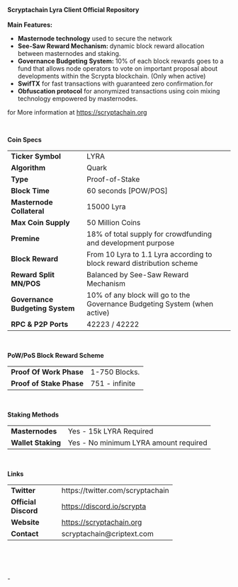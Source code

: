 <p style="text-align: center;">&nbsp;</p>
<p><strong>Scryptachain Lyra Client Official Repository</strong><br /><br /><strong>Main Features:</strong></p>
<ul>
<li><strong>Masternode technology</strong> used to secure the network</li>
<li><strong>See-Saw Reward Mechanism: </strong>dynamic block reward allocation between masternodes and staking.</li>
<li><strong>Governance Budgeting System: </strong>10% of each block rewards goes to a fund that allows node operators to vote on important proposal about developments within the Scrypta blockchain. (Only when active)</li>
<li><strong>SwifTX</strong> for fast transactions with guaranteed zero confirmation.for&nbsp;</li>
<li><strong>Obfuscation protocol</strong> for anonymized transactions using coin mixing technology empowered by masternodes.</li>
</ul>
<p>for More information at <a href="https://scryptachain.org/" target="_blank" rel="noopener">https://scryptachain.org</a></p>
<p>&nbsp;</p>
<p><strong>Coin Specs</strong></p>
<table>
<tbody>
<tr>
<td><strong>Ticker Symbol</strong></td>
<td>LYRA</td>
</tr>
<tr>
<td><strong>Algorithm</strong></td>
<td>Quark</td>
</tr>
<tr>
<td><strong>Type</strong></td>
<td>Proof-of-Stake</td>
</tr>
<tr>
<td><strong>Block Time</strong></td>
<td>60 seconds [POW/POS]</td>
<td>&nbsp;</td>
</tr>
<tr>
<td><strong>Masternode Collateral</strong></td>
<td>15000 Lyra</td>
</tr>
<tr>
<td><strong>Max Coin Supply</strong></td>
<td>50 Million Coins</td>
</tr>
<tr>
<td><strong>Premine</strong></td>
<td>18% of total supply for crowdfunding and development purpose</td>
</tr>
<tr>
<td><strong>Block Reward</strong></td>
<td>From 10 Lyra to 1.1 Lyra according to block reward distribution scheme</td>
</tr>
<tr>
<td><strong>Reward Split MN/POS</strong></td>
<td>Balanced by See-Saw Reward Mechanism</td>
</tr>
<tr>
<td><strong>Governance Budgeting System</strong></td>
<td>10% of any block will go to the Governance Budgeting System (when active)</td>
</tr>
<tr>
<td><strong>RPC &amp; P2P Ports&nbsp;</strong></td>
<td>42223 / 42222</td>
</tr>
</tbody>
</table>
<p>&nbsp;</p>
<p><strong>PoW/PoS Block Reward Scheme</strong></p>
<table>
<tbody>
<tr>
<td><strong>Proof Of Work Phase</strong></td>
<td>1-750 Blocks.</td>
</tr>
<tr>
<td><strong>Proof of Stake Phase</strong></td>
<td>751 - infinite</td>
</tr>
</tbody>
</table>
<p>&nbsp;</p>
<p><strong>Staking Methods</strong></p>
<table>
<tbody>
<tr>
<td><strong>Masternodes</strong></td>
<td>Yes - 15k LYRA Required</td>
</tr>
<tr>
<td><strong>Wallet Staking</strong></td>
<td>Yes - No minimum LYRA amount required</td>
</tr>
</tbody>
</table>
<p>&nbsp;</p>
<p><strong>Links</strong></p>
<table style="width: 373px;">
<tbody>
<tr>
<td style="width: 136px;"><strong>Twitter</strong></td>
<td style="width: 227px;">https://twitter.com/scryptachain</td>
</tr>
<tr>
<td style="width: 136px;"><strong>Official Discord</strong></td>
<td style="width: 227px;"><a href="https://discord.io/scrypta/">https://discord.io/scrypta</a>&nbsp;</td>
</tr>
<tr>
<td style="width: 136px;"><strong>Website</strong></td>
<td style="width: 227px;"><a href="https://scryptachain.org/">https://scryptachain.org</a>&nbsp;</td>
</tr>
<tr>
<td style="width: 136px;"><strong>Contact</strong></td>
<td style="width: 227px;">scryptachain@criptext.com</td>
</tr>
</tbody>
</table>
<p>&nbsp;</p>
<p>&nbsp;</p>
<p>-</p>
